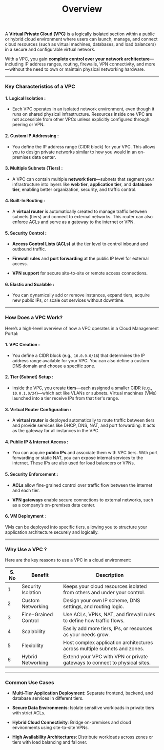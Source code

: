 ﻿---
title: Overview
sidebar_label: Overview
sidebar_position: 1
---

A **Virtual Private Cloud (VPC)** is a logically isolated section within a public or hybrid cloud environment where users can launch, manage, and connect cloud resources (such as virtual machines, databases, and load balancers) in a secure and configurable virtual network.

With a VPC, you gain **complete control over your network architecture**—including IP address ranges, routing, firewalls, VPN connectivity, and more—without the need to own or maintain physical networking hardware.

---

### Key Characteristics of a VPC

#### 1. **Logical Isolation :**

- Each VPC operates in an isolated network environment, even though it runs on shared physical infrastructure. Resources inside one VPC are not accessible from other VPCs unless explicitly configured through peering or VPN.

#### 2. Custom IP Addressing :

- You define the IP address range (CIDR block) for your VPC. This allows you to design private networks similar to how you would in an on-premises data center.

#### 3. Multiple Subnets (Tiers) :

- A VPC can contain multiple **network tiers**—subnets that segment your infrastructure into layers like **web tier**, **application tier**, and **database tier**, enabling better organization, security, and traffic control.

#### 4. Built-In Routing :

- A **virtual router** is automatically created to manage traffic between subnets (tiers) and connect to external networks. This router can also enforce ACLs and serve as a gateway to the internet or VPN.

#### 5. Security Control :

-   **Access Control Lists (ACLs)** at the tier level to control inbound and outbound traffic.
    
-   **Firewall rules** and **port forwarding** at the public IP level for external access.
    
-   **VPN support** for secure site-to-site or remote access connections.

#### 6. Elastic and Scalable :

- You can dynamically add or remove instances, expand tiers, acquire new public IPs, or scale out services without downtime.

---

### How Does a VPC Work?

Here’s a high-level overview of how a VPC operates in a Cloud Management Portal:

#### 1. VPC Creation :

- You define a CIDR block (e.g., `10.0.0.0/16`) that determines the IP address range available for your VPC. You can also define a custom DNS domain and choose a specific zone.

#### 2. Tier (Subnet) Setup :

- Inside the VPC, you create **tiers**—each assigned a smaller CIDR (e.g., `10.0.1.0/24`)—which act like VLANs or subnets. Virtual machines (VMs) launched into a tier receive IPs from that tier's range.

#### 3. Virtual Router Configuration :

- A **virtual router** is deployed automatically to route traffic between tiers and provide services like DHCP, DNS, NAT, and port forwarding. It acts as the gateway for all instances in the VPC.

#### 4. Public IP & Internet Access :

- You can acquire **public IPs** and associate them with VPC tiers. With port forwarding or static NAT, you can expose internal services to the internet. These IPs are also used for load balancers or VPNs.

#### 5. Security Enforcement :

-   **ACLs** allow fine-grained control over traffic flow between the internet and each tier.
    
-   **VPN gateways** enable secure connections to external networks, such as a company’s on-premises data center.

#### 6. VM Deployment :

VMs can be deployed into specific tiers, allowing you to structure your application architecture securely and logically.

---

### Why Use a VPC ? 

Here are the key reasons to use a VPC in a cloud environment:

|S. No|Benefit|Description
|---|---|---|
|1|Security Isolation|Keeps your cloud resources isolated from others and under your control.
|2|Custom Networking|Design your own IP scheme, DNS settings, and routing logic.
|3|Fine-Grained Control|Use ACLs, VPNs, NAT, and firewall rules to define how traffic flows.
|4|Scalability|Easily add more tiers, IPs, or resources as your needs grow.
|5|Flexibility|Host complex application architectures across multiple subnets and zones.
|6|Hybrid Networking|Extend your VPC with VPN or private gateways to connect to physical sites.

---

### Common Use Cases

-   **Multi-Tier Application Deployment**: Separate frontend, backend, and database services in different tiers.
    
-   **Secure Data Environments**: Isolate sensitive workloads in private tiers with strict ACLs.
    
-   **Hybrid Cloud Connectivity**: Bridge on-premises and cloud environments using site-to-site VPNs.
    
-   **High Availability Architectures**: Distribute workloads across zones or tiers with load balancing and failover.

